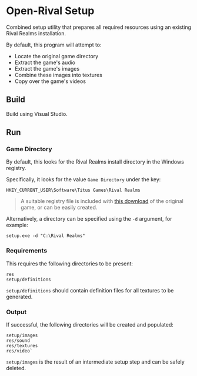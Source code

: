 # Open-Rival Setup

Combined setup utility that prepares all required resources using an existing Rival Realms installation.

By default, this program will attempt to:

 - Locate the original game directory
 - Extract the game's audio
 - Extract the game's images
 - Combine these images into textures
 - Copy over the game's videos

## Build

Build using Visual Studio.

## Run

### Game Directory

By default, this looks for the Rival Realms install directory in the Windows registry.

Specifically, it looks for the value `Game Directory` under the key:

    HKEY_CURRENT_USER\Software\Titus Games\Rival Realms

> A suitable registry file is included with [this download](https://www.old-games.com/download/5514/rival-realms) of the original game, or can be easily created.

Alternatively, a directory can be specified using the `-d` argument, for example:

    setup.exe -d "C:\Rival Realms"

### Requirements

This requires the following directories to be present:

    res
    setup/definitions

`setup/definitions` should contain definition files for all textures to be generated.

### Output

If successful, the following directories will be created and populated:

    setup/images
    res/sound
    res/textures
    res/video`

`setup/images` is the result of an intermediate setup step and can be safely deleted.
